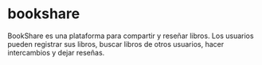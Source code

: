 # bookshare
BookShare es una plataforma para compartir y reseñar libros. Los usuarios pueden registrar sus libros, buscar libros de otros usuarios, hacer intercambios y dejar reseñas.
